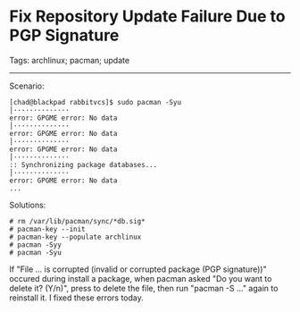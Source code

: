 # Fix Repository Update Failure Due to PGP Signature
Tags: archlinux; pacman; update

------

Scenario:

    [chad@blackpad rabbitvcs]$ sudo pacman -Syu                                                                                           │··············
    error: GPGME error: No data                                                                                                           │··············
    error: GPGME error: No data                                                                                                           │··············
    error: GPGME error: No data                                                                                                           │··············
    :: Synchronizing package databases...                                                                                                 │··············
    error: GPGME error: No data
    ...

Solutions:

    # rm /var/lib/pacman/sync/*db.sig* 
    # pacman-key --init
    # pacman-key --populate archlinux
    # pacman -Syy
    # pacman -Syu

If "File ... is corrupted (invalid or corrupted package (PGP signature))" occured during install a package, when pacman asked "Do you want to delete it? (Y/n)", press <Enter> to delete the file, then run "pacman -S ..." again to reinstall it. I fixed these errors today.

